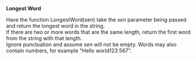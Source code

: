 **Longest Word**

Have the function LongestWord(sen) take the *sen* parameter being passed and return the longest word in the string.  
If there are two or more words that are the same length, return the first word from the string with that length.  
Ignore punctuation and assume *sen* will not be empty. Words may also contain numbers, for example "Hello world123 567".
